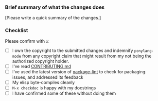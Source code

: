 ### Brief summary of what the changes does

[Please write a quick summary of the changes.]

### Checklist

Please confirm with `x`:

- [ ] I own the copyright to the submitted changes and indemnify `ponylang-mode` from any copyright claim that might result from my not being the authorized copyright holder.
- [ ] I've read [CONTRIBUTING.md](https://github.com/ponylang/ponylang-mode/blob/master/CONTRIBUTING.md)
- [ ] I've used the latest version of [package-lint](https://github.com/purcell/package-lint) to check for packaging issues, and addressed its feedback
- [ ] My elisp byte-compiles cleanly
- [ ] `M-x checkdoc` is happy with my docstrings
- [ ] I have confirmed some of these without doing them
